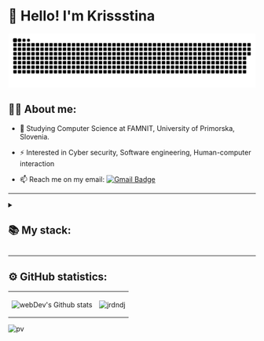 
# 👋 Hello! I'm Krissstina 

<p align="center">
 <img width="600" src="assets/github-snake.svg" alt="snake"/>
</p>

## 👩‍💻 About me:

- :telescope: Studying Computer Science at FAMNIT, University of Primorska, Slovenia.

- :zap: Interested in Cyber security, Software engineering, Human-computer interaction

- :mailbox: Reach me on my email: [![Gmail Badge](https://img.shields.io/badge/-Gmail-red?style=flat&logo=Gmail&logoColor=white)](mailto:kpiyarska@gmail.com)

---

<details align="left">
  <summary><h2><b>📚 My stack:</b></h2></summary>
  <p>
    <h3>Languages</h3>
    <img src="https://skillicons.dev/icons?i=java,c,py,ocaml,javascript,html,css&perline=7" />
    <h3>Frameworks / Tools / Software</h3>
    <img src="https://skillicons.dev/icons?i=figma,linux,git,bootstrap,visualstudio,idea&perline=7" />
    <br>
  </p>
</details>

---

## ⚙️ GitHub statistics:

<table>
  <tr>
    <td>
      <img align="center" src="http://github-readme-streak-stats.herokuapp.com?user=krisssttinaa&theme=dark&background=000000" alt="webDev's Github stats" />
    </td>
    <td> 
      <p><img align="center" src="https://github-readme-stats.vercel.app/api/top-langs?username=krisssttinaa&show_icons=true&theme=transparent&title_color=transparent&text_color=transparent&locale=en&layout=compact" alt="jrdndj" /></p>
    </td>
  </tr>
</table>

![pv](https://pageview.vercel.app/?github_user=krisssttinaa)
